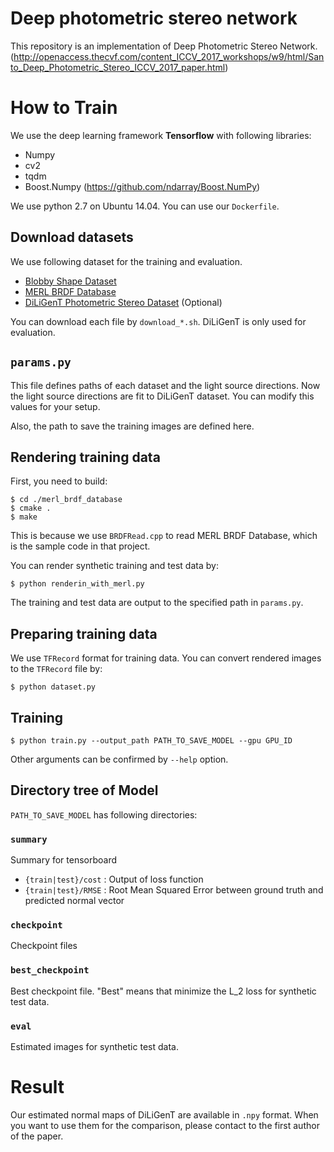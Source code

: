 Deep photometric stereo network
===============================

This repository is an implementation of Deep Photometric Stereo Network.
(http://openaccess.thecvf.com/content_ICCV_2017_workshops/w9/html/Santo_Deep_Photometric_Stereo_ICCV_2017_paper.html)

How to Train
============
We use the deep learning framework **Tensorflow** with following libraries:
 * Numpy
 * cv2
 * tqdm
 * Boost.Numpy (https://github.com/ndarray/Boost.NumPy)

We use python 2.7 on Ubuntu 14.04. You can use our ``Dockerfile``.


Download datasets
-----------------
We use following dataset for the training and evaluation.
* [Blobby Shape Dataset](http://www.mit.edu/~kimo/blobs/)
* [MERL BRDF Database](https://www.merl.com/brdf/)
* [DiLiGenT Photometric Stereo Dataset](https://sites.google.com/site/photometricstereodata/) (Optional)

You can download each file by ``download_*.sh``.
DiLiGenT is only used for evaluation.


``params.py``
-------------
This file defines paths of each dataset and the light source directions.
Now the light source directions are fit to DiLiGenT dataset. You can modify this values for your setup.

Also, the path to save the training images are defined here.

Rendering training data
-----------------------
First, you need to build:
```
$ cd ./merl_brdf_database
$ cmake .
$ make
```
This is because we use ``BRDFRead.cpp`` to read MERL BRDF Database, which is the sample code in that project.

You can render synthetic training and test data by:
```
$ python renderin_with_merl.py
```
The training and test data are output to the specified path in ``params.py``.

Preparing training data
-----------------------
We use ``TFRecord`` format for training data.
You can convert rendered images to the ``TFRecord`` file by:

```
$ python dataset.py
```

Training
--------
```
$ python train.py --output_path PATH_TO_SAVE_MODEL --gpu GPU_ID
```
Other arguments can be confirmed by ``--help`` option.


Directory tree of Model
-----------------------
``PATH_TO_SAVE_MODEL`` has following directories:

### ``summary``
Summary for tensorboard
 * ``{train|test}/cost`` : Output of loss function
 * ``{train|test}/RMSE`` : Root Mean Squared Error between ground truth and predicted normal vector

### ``checkpoint``
Checkpoint files

### ``best_checkpoint``
Best checkpoint file.
"Best" means that minimize the L_2 loss for synthetic test data.

### ``eval``
Estimated images for synthetic test data.

Result
====================
Our estimated normal maps of DiLiGenT are available in ``.npy`` format.
When you want to use them for the comparison, please contact to the first author of the paper.
